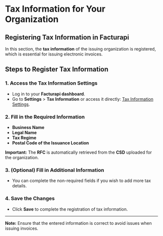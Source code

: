 # Tax Information for Your Organization

## Registering Tax Information in Facturapi

In this section, the **tax information** of the issuing organization is registered, which is essential for issuing electronic invoices.

## Steps to Register Tax Information

### 1. Access the Tax Information Settings
   - Log in to your **Facturapi dashboard**.
   - Go to **Settings** > **Tax Information** or access it directly: [Tax Information Settings](https://dashboard.facturapi.io/settings/legal).

### 2. Fill in the Required Information
   - **Business Name**
   - **Legal Name**
   - **Tax Regime**
   - **Postal Code of the Issuance Location**
   
   **Important:** The **RFC** is automatically retrieved from the **CSD** uploaded for the organization.

### 3. (Optional) Fill in Additional Information
   - You can complete the non-required fields if you wish to add more tax details.

### 4. Save the Changes
   - Click **Save** to complete the registration of tax information.

---

**Note:** Ensure that the entered information is correct to avoid issues when issuing invoices.